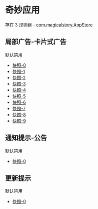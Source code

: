 # 奇妙应用

存在 3 规则组 - [com.magicalstory.AppStore](/src/apps/com.magicalstory.AppStore.ts)

## 局部广告-卡片式广告

默认禁用

- [快照-0](https://i.gkd.li/i/13413482)
- [快照-1](https://i.gkd.li/i/13416979)
- [快照-2](https://i.gkd.li/i/13527698)
- [快照-3](https://i.gkd.li/i/13759492)
- [快照-4](https://i.gkd.li/i/14273176)
- [快照-5](https://i.gkd.li/i/14273317)
- [快照-6](https://i.gkd.li/i/13185746)
- [快照-7](https://i.gkd.li/i/13695554)
- [快照-8](https://i.gkd.li/i/14668408)
- [快照-9](https://i.gkd.li/i/14758809)

## 通知提示-公告

默认禁用

- [快照-0](https://i.gkd.li/i/13437553)

## 更新提示

默认禁用

- [快照-0](https://i.gkd.li/i/13459373)
